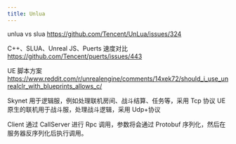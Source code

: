 ```yaml
---
title: Unlua
---
```


unlua vs slua
https://github.com/Tencent/UnLua/issues/324

C++、SLUA、Unreal JS、Puerts 速度对比
https://github.com/Tencent/puerts/issues/443

UE 脚本方案
https://www.reddit.com/r/unrealengine/comments/14xek72/should_i_use_unrealclr_with_blueprints_allows_c/

Skynet 用于逻辑服，例如处理联机房间、战斗结算、任务等，采用 Tcp 协议
UE 原生的联机用于战斗服，处理战斗逻辑，采用 Udp+协议

Client 通过 CallServer 进行 Rpc 调用，参数将会通过 Protobuf 序列化，然后在服务器反序列化后执行调用。
